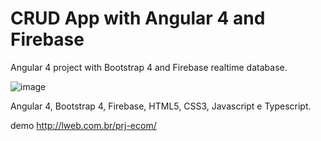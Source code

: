 # CRUD App with Angular 4 and Firebase

Angular 4 project with Bootstrap 4 and Firebase realtime database.

![image](https://user-images.githubusercontent.com/29076312/37382943-633afdca-2724-11e8-9b30-ed1208500237.png)

Angular 4, Bootstrap 4, Firebase, HTML5, CSS3, Javascript e Typescript.

demo http://lweb.com.br/prj-ecom/

